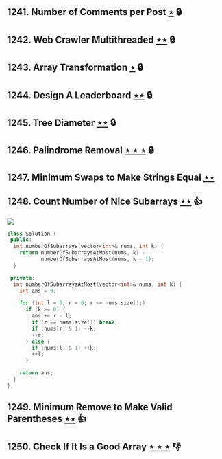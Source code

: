 ## 1241. Number of Comments per Post [$\star$](https://leetcode.com/problems/number-of-comments-per-post) 🔒

## 1242. Web Crawler Multithreaded [$\star\star$](https://leetcode.com/problems/web-crawler-multithreaded) 🔒

## 1243. Array Transformation [$\star$](https://leetcode.com/problems/array-transformation) 🔒

## 1244. Design A Leaderboard [$\star\star$](https://leetcode.com/problems/design-a-leaderboard) 🔒

## 1245. Tree Diameter [$\star\star$](https://leetcode.com/problems/tree-diameter) 🔒

## 1246. Palindrome Removal [$\star\star\star$](https://leetcode.com/problems/palindrome-removal) 🔒

## 1247. Minimum Swaps to Make Strings Equal [$\star\star$](https://leetcode.com/problems/minimum-swaps-to-make-strings-equal)

## 1248. Count Number of Nice Subarrays [$\star\star$](https://leetcode.com/problems/count-number-of-nice-subarrays) :thumbsup:

![](https://img.shields.io/badge/-Two%20Pointers-2EA9DF.svg?style=flat-square)

```cpp
class Solution {
 public:
  int numberOfSubarrays(vector<int>& nums, int k) {
    return numberOfSubarraysAtMost(nums, k) -
           numberOfSubarraysAtMost(nums, k - 1);
  }

 private:
  int numberOfSubarraysAtMost(vector<int>& nums, int k) {
    int ans = 0;

    for (int l = 0, r = 0; r <= nums.size();)
      if (k >= 0) {
        ans += r - l;
        if (r == nums.size()) break;
        if (nums[r] & 1) --k;
        ++r;
      } else {
        if (nums[l] & 1) ++k;
        ++l;
      }

    return ans;
  }
};
```

## 1249. Minimum Remove to Make Valid Parentheses [$\star\star$](https://leetcode.com/problems/minimum-remove-to-make-valid-parentheses) :thumbsup:

## 1250. Check If It Is a Good Array [$\star\star\star$](https://leetcode.com/problems/check-if-it-is-a-good-array) :thumbsdown:
